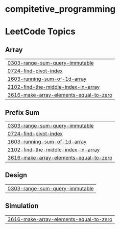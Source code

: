 # compitetive_programming
<!---LeetCode Topics Start-->
# LeetCode Topics
## Array
|  |
| ------- |
| [0303-range-sum-query-immutable](https://github.com/Sefukamil20R/compitetive_programming/tree/master/0303-range-sum-query-immutable) |
| [0724-find-pivot-index](https://github.com/Sefukamil20R/compitetive_programming/tree/master/0724-find-pivot-index) |
| [1603-running-sum-of-1d-array](https://github.com/Sefukamil20R/compitetive_programming/tree/master/1603-running-sum-of-1d-array) |
| [2102-find-the-middle-index-in-array](https://github.com/Sefukamil20R/compitetive_programming/tree/master/2102-find-the-middle-index-in-array) |
| [3616-make-array-elements-equal-to-zero](https://github.com/Sefukamil20R/compitetive_programming/tree/master/3616-make-array-elements-equal-to-zero) |
## Prefix Sum
|  |
| ------- |
| [0303-range-sum-query-immutable](https://github.com/Sefukamil20R/compitetive_programming/tree/master/0303-range-sum-query-immutable) |
| [0724-find-pivot-index](https://github.com/Sefukamil20R/compitetive_programming/tree/master/0724-find-pivot-index) |
| [1603-running-sum-of-1d-array](https://github.com/Sefukamil20R/compitetive_programming/tree/master/1603-running-sum-of-1d-array) |
| [2102-find-the-middle-index-in-array](https://github.com/Sefukamil20R/compitetive_programming/tree/master/2102-find-the-middle-index-in-array) |
| [3616-make-array-elements-equal-to-zero](https://github.com/Sefukamil20R/compitetive_programming/tree/master/3616-make-array-elements-equal-to-zero) |
## Design
|  |
| ------- |
| [0303-range-sum-query-immutable](https://github.com/Sefukamil20R/compitetive_programming/tree/master/0303-range-sum-query-immutable) |
## Simulation
|  |
| ------- |
| [3616-make-array-elements-equal-to-zero](https://github.com/Sefukamil20R/compitetive_programming/tree/master/3616-make-array-elements-equal-to-zero) |
<!---LeetCode Topics End-->